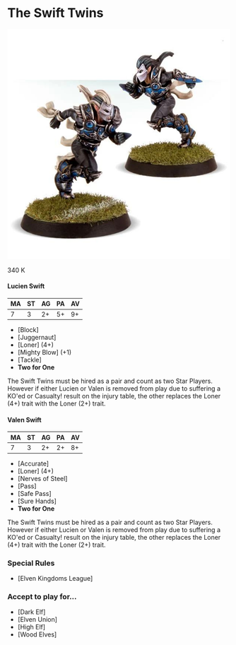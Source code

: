 # The Swift Twins

![](../media/starplayers/TheSwiftTwins01.jpg)

340 K

#### Lucien Swift

| MA | ST | AG | PA | AV |
| -- | - | -- | -- | -- |
| 7  | 3 | 2+ | 5+ | 9+ |

* [Block]
* [Juggernaut]
* [Loner] (4+)
* [Mighty Blow] (+1)
* [Tackle]
* **Two for One**

The Swift Twins must be hired as a pair and count as two Star Players. However if either Lucien or Valen is removed from play due to suffering a KO'ed or Casualty! result on the injury table, the other replaces the Loner (4+) trait with the Loner (2+) trait.

#### Valen Swift

| MA | ST | AG | PA | AV |
| -- | - | -- | -- | -- |
| 7  | 3 | 2+ | 2+ | 8+ |

* [Accurate]
* [Loner] (4+)
* [Nerves of Steel]
* [Pass]
* [Safe Pass]
* [Sure Hands]
* **Two for One**

The Swift Twins must be hired as a pair and count as two Star Players. However if either Lucien or Valen is removed from play due to suffering a KO'ed or Casualty! result on the injury table, the other replaces the Loner (4+) trait with the Loner (2+) trait.

### Special Rules

* [Elven Kingdoms League]

### Accept to play for...

* [Dark Elf]
* [Elven Union]
* [High Elf]
* [Wood Elves]
